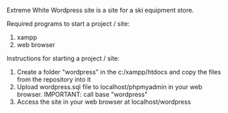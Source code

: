 Extreme White Wordpress site is a site for a ski equipment store.

Required programs to start a project / site:
1. xampp
2. web browser

Instructions for starting a project / site:
1. Create a folder "wordpress" in the c:/xampp/htdocs and copy the files from the repository into it
2. Upload wordpress.sql file to localhost/phpmyadmin in your web browser. IMPORTANT: call base "wordpress"
3. Access the site in your web browser at localhost/wordpress

